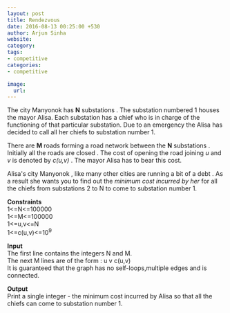 ```yaml
---
layout: post
title: Rendezvous
date: 2016-08-13 00:25:00 +530
author: Arjun Sinha
website:
category:
tags:
- competitive
categories:
- competitive

image:
  url: 
---
```

The city Manyonok has **N** substations . The substation numbered 1 houses the mayor Alisa. Each substation has a chief who is in charge of the functioning of that particular substation.  Due to an emergency the Alisa has decided to call all her chiefs to substation number 1.   

There are **M** roads forming a road network between the **N** substations . Initially all the roads are closed . The cost of opening the road joining _u_ and _v_ is denoted by _c(u,v)_ . The mayor Alisa has to bear this cost.  

Alisa's city Manyonok , like many other cities are running a bit of a debt . As a result she wants you to find out the _minimum cost incurred by her_ for all the chiefs from substations 2 to N to come to substation number 1.  

**Constraints**  
1<=N<=100000  
1<=M<=100000  
1<=u,v<=N  
1<=c(u,v)<=10<sup>9</sup>  

**Input**  
The first line contains the integers N and M.  
The next M lines are of the form : u v c(u,v)  
It is guaranteed that the graph has no self-loops,multiple edges and is connected.

**Output**  
Print a single integer - the minimum cost incurred by Alisa so that all the chiefs can come to substation number 1.    



